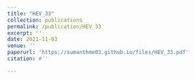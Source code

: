 ```yaml
---
title: "HEV_33"
collection: publications
permalink: /publication/HEV_33
excerpt: ''
date: 2021-11-03
venue: ''
paperurl: 'https://sumanthme03.github.io/files/HEV_33.pdf'
citation: #''

---
```


[Download paper here]: (https://sumanthme03.github.io/files/HEV_33.pdf)






